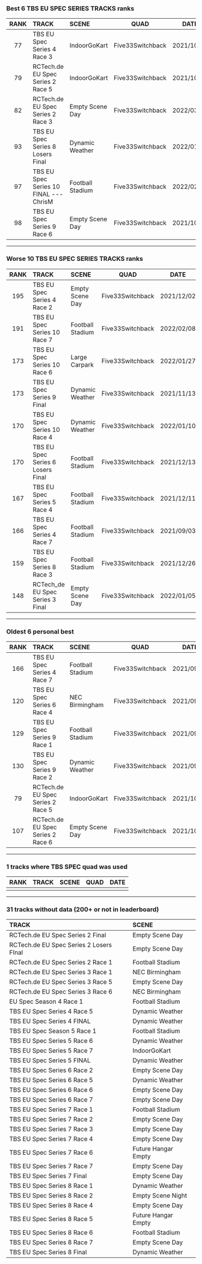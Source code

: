 ### Best 6 TBS EU SPEC SERIES TRACKS ranks
|RANK|TRACK|SCENE|QUAD|DATE|
|:---:|:---|:---|:---:|:---:|
|77|TBS EU Spec Series 4 Race 3|IndoorGoKart|Five33Switchback|2021/10/06|
|79|RCTech.de EU Spec Series 2 Race 5|IndoorGoKart|Five33Switchback|2021/10/03|
|82|RCTech.de EU Spec Series 2 Race 3|Empty Scene Day|Five33Switchback|2022/03/28|
|93|TBS EU Spec Series 8 Losers Final|Dynamic Weather|Five33Switchback|2022/01/04|
|97|TBS EU Spec Series 10 FINAL --- ChrisM|Football Stadium|Five33Switchback|2022/02/27|
|98|TBS EU Spec Series 9 Race 6|Empty Scene Day|Five33Switchback|2021/10/27|
---
### Worse 10 TBS EU SPEC SERIES TRACKS ranks
|RANK|TRACK|SCENE|QUAD|DATE|
|:---:|:---|:---|:---:|:---:|
|195|TBS EU Spec Series 4 Race 2|Empty Scene Day|Five33Switchback|2021/12/02|
|191|TBS EU Spec Series 10 Race 7|Football Stadium|Five33Switchback|2022/02/08|
|173|TBS EU Spec Series 10 Race 6|Large Carpark|Five33Switchback|2022/01/27|
|173|TBS EU Spec Series 9 Final|Dynamic Weather|Five33Switchback|2021/11/13|
|170|TBS EU Spec Series 10 Race 4|Dynamic Weather|Five33Switchback|2022/01/10|
|170|TBS EU Spec Series 6 Losers Final|Football Stadium|Five33Switchback|2021/12/13|
|167|TBS EU Spec Series 5 Race 4|Football Stadium|Five33Switchback|2021/12/11|
|166|TBS EU Spec Series 4 Race 7|Football Stadium|Five33Switchback|2021/09/03|
|159|TBS EU Spec Series 8 Race 3|Football Stadium|Five33Switchback|2021/12/26|
|148|RCTech_de EU Spec Series 3 Final|Empty Scene Day|Five33Switchback|2022/01/05|
---
### Oldest 6 personal best
|RANK|TRACK|SCENE|QUAD|DATE|
|:---:|:---|:---|:---:|:---:|
|166|TBS EU Spec Series 4 Race 7|Football Stadium|Five33Switchback|2021/09/03|
|120|TBS EU Spec Series 6 Race 4|NEC Birmingham|Five33Switchback|2021/09/03|
|129|TBS EU Spec Series 9 Race 1|Football Stadium|Five33Switchback|2021/09/11|
|130|TBS EU Spec Series 9 Race 2|Dynamic Weather|Five33Switchback|2021/09/18|
|79|RCTech.de EU Spec Series 2 Race 5|IndoorGoKart|Five33Switchback|2021/10/03|
|107|RCTech.de EU Spec Series 2 Race 6|Empty Scene Day|Five33Switchback|2021/10/03|
---
### 1 tracks where TBS SPEC quad was used
|RANK|TRACK|SCENE|QUAD|DATE|
|:---:|:---|:---|:---:|:---:|
||||||
---
### 31 tracks without data (200+ or not in leaderboard)
|TRACK|SCENE|
|:---|:---|
|RCTech.de EU Spec Series 2 Final|Empty Scene Day|
|RCTech.de EU Spec Series 2 Losers FInal|Empty Scene Day|
|RCTech.de EU Spec Series 2 Race 1|Football Stadium|
|RCTech.de EU Spec Series 3 Race 1|NEC Birmingham|
|RCTech.de EU Spec Series 3 Race 5|Empty Scene Day|
|RCTech.de EU Spec Series 3 Race 6|NEC Birmingham|
|EU Spec Season 4 Race 1|Football Stadium|
|TBS EU Spec Series 4 Race 5|Dynamic Weather|
|TBS EU Spec Series 4 FINAL|Dynamic Weather|
|TBS EU Spec Season 5 Race 1|Football Stadium|
|TBS EU Spec Series 5 Race 6|Dynamic Weather|
|TBS EU Spec Series 5 Race 7|IndoorGoKart|
|TBS EU Spec Series 5 FINAL|Dynamic Weather|
|TBS EU Spec Series 6 Race 2|Empty Scene Day|
|TBS EU Spec Series 6 Race 5|Dynamic Weather|
|TBS EU Spec Series 6 Race 6|Empty Scene Day|
|TBS EU Spec Series 6 Race 7|Empty Scene Day|
|TBS EU Spec Series 7 Race 1|Football Stadium|
|TBS EU Spec Series 7 Race 2|Empty Scene Day|
|TBS EU Spec Series 7 Race 3|Empty Scene Day|
|TBS EU Spec Series 7 Race 4|Empty Scene Day|
|TBS EU Spec Series 7 Race 6|Future Hangar Empty|
|TBS EU Spec Series 7 Race 7|Empty Scene Day|
|TBS EU Spec Series 7 Final|Empty Scene Day|
|TBS EU Spec Series 8 Race 1|Dynamic Weather|
|TBS EU Spec Series 8 Race 2|Empty Scene Night|
|TBS EU Spec Series 8 Race 4|Empty Scene Day|
|TBS EU Spec Series 8 Race 5|Future Hangar Empty|
|TBS EU Spec Series 8 Race 6|Football Stadium|
|TBS EU Spec Series 8 Race 7|Empty Scene Day|
|TBS EU Spec Series 8 Final|Dynamic Weather|

